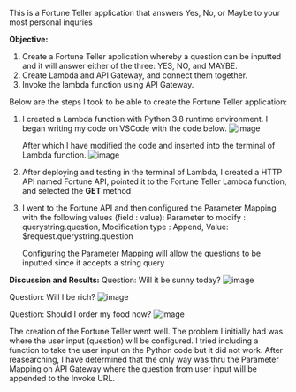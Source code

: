 This is a Fortune Teller application that answers Yes, No, or Maybe to your most personal inquries

**Objective:**
  1. Create a Fortune Teller application whereby a question  can be inputted and it will answer either of the three: YES, NO, and MAYBE.
  2. Create Lambda and API Gateway, and connect them together.
  3. Invoke the lambda function using API Gateway.

Below are the steps I took to be able to create the Fortune Teller application:
  1. I created a Lambda function with Python 3.8 runtime environment. I began writing my code on VSCode with the code below.
     ![image](https://github.com/JayPhantom/AWS-Cloud-Portfolio/assets/109772529/8ce5ffa6-5723-4440-bae9-e86595e916b9)

      After which I have modified the code and inserted into the terminal of Lambda function.
      ![image](https://github.com/JayPhantom/AWS-Cloud-Portfolio/assets/109772529/5115dfe1-6061-4c95-bc65-be080a3384a7)
    
  2. After deploying and testing in the terminal of Lambda, I created a HTTP API named Fortune API, pointed it to the Fortune Teller Lambda function, and selected the **GET** method
  3. I went to the Fortune API and then configured the Parameter Mapping with the following values (field : value):
     Parameter to modify : querystring.question,
     Modification type : Append,
     Value: $request.querystring.question
     
     Configuring the Parameter Mapping will allow the questions to be inputted since it accepts a string query
    
**Discussion and Results:**
Question: Will it be sunny today?
![image](https://github.com/JayPhantom/AWS-Cloud-Portfolio/assets/109772529/1a1fe424-071e-4d15-9aa2-7f8f33d76c0f)

Question: Will I be rich?
![image](https://github.com/JayPhantom/AWS-Cloud-Portfolio/assets/109772529/35ffb552-2cf8-4f10-bec3-99bcfdfb6a0a)

Question: Should I order my food now?
![image](https://github.com/JayPhantom/AWS-Cloud-Portfolio/assets/109772529/c9e54729-b643-497d-ba46-595ebf3c2d21)

The creation of the Fortune Teller went well. The problem I initially had was where the user input (question) will be configured. I tried including a function to take the user input on the Python code but it did not work. After reasearching, I have determined that the only way was thru the Parameter Mapping on API Gateway where the question from user input will be appended to the Invoke URL.
